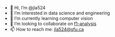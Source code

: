 - 👋 Hi, I’m @jla524
- 👀 I’m interested in data science and engineering
- 🌱 I’m currently learning computer vision
- 💞️ I’m looking to collaborate on [f1-analysis](https://github.com/jla524/f1-analysis)
- 📫 How to reach me: jla524@sfu.ca

<!---
jla524/jla524 is a ✨ special ✨ repository because its `README.md` (this file) appears on your GitHub profile.
You can click the Preview link to take a look at your changes.
--->
